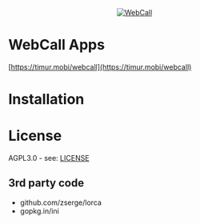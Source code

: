 <div align="center">
  <a href="https://timur.mobi/webcall"><img src="webroot/webcall-logo.png" alt="WebCall"></a>
</div>

# WebCall Apps


[https://timur.mobi/webcall](https://timur.mobi/webcall)


# Installation



# License

AGPL3.0 - see: [LICENSE](LICENSE)

## 3rd party code

- github.com/zserge/lorca
- gopkg.in/ini

